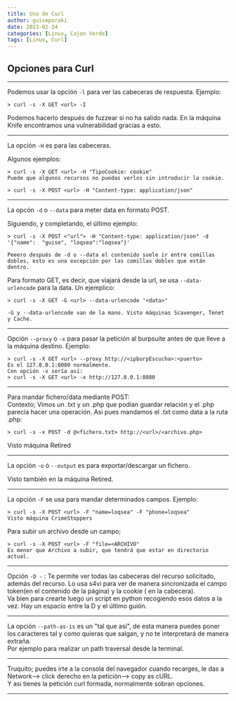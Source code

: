 ```yaml
---
title: Uso de Curl
author: guiseporaki
date: 2023-02-24
categories: [Linux, Cajon Verde]
tags: [Linux, Curl]
---
```

## Opciones para Curl

---
Podemos usar la opción `-l` para ver las cabeceras de respuesta. Ejemplo:  
```
> curl -s -X GET <url> -I  
```
Podemos hacerlo después de fuzzear si no ha salido nada. En la máquina Knife encontramos una vulnerabilidad gracias a esto.

---

La opción `-H` es para las cabeceras. 

Algunos ejemplos:
```
> curl -s -X GET <url> -H "TipoCookie: cookie"
Puede que algunos recursos no puedas verlos sin introducir la cookie.
```
```
> curl -s -X POST <url> -H "Content-type: application/json"
```

---
La opcón `-d` o `--data` para meter data en formato POST.

Siguiendo, y completando, el último ejemplo:  
```
> curl -s -X POST <"url"> -H "Content-type: application/json" -d '{"name":  "guise", "loqsea":"loqsea"}'

Peeero después de -d o --data el contenido suele ir entre comillas dobles, esto es una excepción por las comillas dobles que están dentro.
```
Para formato GET, es decir, que viajará desde la url, se usa `--data-urlencode` para la data. Un ejemplico:
```
> curl -s -X GET -G <url> --data-urlencode "<data>"

-G y --data-urlencode van de la mano. Visto máquinas Scavenger, Tenet y Cache.
```
---
Opción `--proxy` o `-x` para pasar la petición al burpsuite antes de que lleve a la máquina destino. Ejemplo:
```
> curl -s -X GET <url> --proxy http://<ipburpEscucha>:<puerto>  
Es el 127.0.0.1:8080 normalmente.
Con opción -x sería así:
> curl -s -X GET <url> -x http://127.0.0.1:8080
```

---

Para mandar fichero/data mediante POST:  
Contexto; Vimos un .txt y un .php que podían guardar relación y el .php parecía hacer una operación. Asi pues mandamos el .txt como data a la ruta .php:  
```
> curl -s -x POST -d @<fichero.txt> http://<url>/<archivo.php>
```
Visto máquina Retired

---

La opción `-o`  ó `--output` es para exportar/descargar un fichero.

Visto también en la máquina Retired.

---

La opción `-F` se usa para mandar determinados campos. Ejemplo:

```
> curl -s -X POST <url> -F "name=loqsea" -F "phone=loqsea"
Visto máquina CrimeStoppers
```
Para subir un archivo desde un campo;
``` 
> curl -s -X POST <url> -F "file=<ARCHIVO"
Es menor que Archivo a subir, que tendrá que estar en directorio actual.
```

---

Opción `-D -` : Te permite ver todas las cabeceras del recurso solicitado, además del recurso. Lo usa s4vi para ver de manera sincronizada el campo token(en el contenido de la página) y la cookie ( en la cabecera).  
Va bien para crearte luego un script en python recogiendo esos datos a la vez. Hay un espacio entre la D y el último guión.

---

La opción `--path-as-is` es un "tal que así", de esta manera puedes poner los caracteres tal y como quieras que salgan, y no te interpretará de manera extraña.  
Por ejemplo para realizar un path traversal desde la terminal.

---

Truquito; puedes irte a la consola del navegador cuando recarges, le das a Network--> click derecho en la petición--> copy as cURL.  
Y asi tienes la petición curl formada, normalmente sobran opciones.

---





